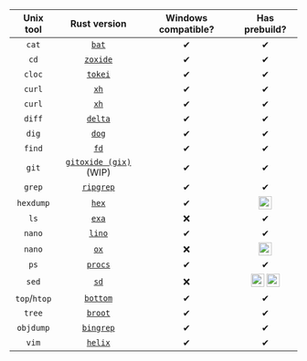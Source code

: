 | Unix tool | Rust version | Windows compatible? | Has prebuild? |
|:---:|:---:|:---:|:---:|
| `cat` | [`bat`](https://github.com/sharkdp/bat/) | ✔ | ✔ |
| `cd` | [`zoxide`](https://github.com/ajeetdsouza/zoxide/) | ✔ | ✔ |
| `cloc` | [`tokei`](https://github.com/XAMPPRocky/tokei/) | ✔ | ✔ |
| `curl` | [`xh`](https://github.com/ducaale/xh) | ✔ | ✔ |
| `curl` | [`xh`](https://github.com/ducaale/xh/)| ✔ | ✔ |
| `diff` | [`delta`](https://github.com/dandavison/delta/)| ✔ | ✔ |
| `dig` | [`dog`](https://github.com/ogham/dog/) | ✔ | ✔ |
| `find` | [`fd`](https://github.com/sharkdp/fd/) | ✔ | ✔ |
| `git` | [`gitoxide (gix)`](https://github.com/Byron/gitoxide/) (WIP) | ✔ | ✔ |
| `grep` | [`ripgrep`](https://github.com/BurntSushi/ripgrep/) | ✔ | ✔ |
| `hexdump` | [`hex`](https://github.com/sitkevij/hex/)| ✔ | <img title="OSX only" src=https://www.alessioatzeni.com/mac-osx-lion-css3/res/img/apple-logo-login.png height=23px> |
| `ls` | [`exa`](https://github.com/ogham/exa/) | ❌ | ✔ |
| `nano` | [`lino`](https://github.com/ahmednooor/lino/) | ✔ | ✔ |
| `nano` | [`ox`](https://github.com/curlpipe/ox/) | ❌ | <img title="Linux only" src=https://www.ximea.com/support/attachments/download/1160/linux_logo_small.png height=23px> |
| `ps` | [`procs`](https://github.com/dalance/procs/)| ✔ | ✔ |
| `sed` | [`sd`](https://github.com/chmln/sd/) | ❌ | <img title="Linux only" src=https://www.ximea.com/support/attachments/download/1160/linux_logo_small.png height=23px> <img title="OSX only" src=https://www.alessioatzeni.com/mac-osx-lion-css3/res/img/apple-logo-login.png height=23px> |
| `top`/`htop` | [`bottom`](https://github.com/ClementTsang/bottom/)  | ✔ | ✔ |
| `tree` | [`broot`](https://github.com/Canop/broot/) | ✔ | ✔ |
| `objdump` | [`bingrep`](https://github.com/m4b/bingrep/) | ✔ | ✔ |
| `vim` | [`helix`](https://github.com/helix-editor//helix) | ✔ | ✔ |
